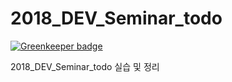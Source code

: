 # 2018_DEV_Seminar_todo

[![Greenkeeper badge](https://badges.greenkeeper.io/seongjoojin/2018_DEV_Seminar_todo.svg)](https://greenkeeper.io/)

2018_DEV_Seminar_todo 실습 및 정리
